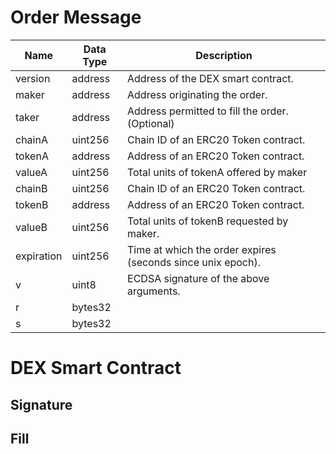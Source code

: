 # Order Message 
| Name       | Data Type | Description                                                 |
|------------|-----------|-------------------------------------------------------------|
| version    | address   | Address of the DEX smart contract.                          |
| maker      | address   | Address originating the order.                              |
| taker      | address   | Address permitted to fill the order. (Optional)             |
| chainA     | uint256   | Chain ID of an ERC20 Token contract.                        |
| tokenA     | address   | Address of an ERC20 Token contract.                         |
| valueA     | uint256   | Total units of tokenA offered by maker                      |
| chainB     | uint256   | Chain ID of an ERC20 Token contract.                        |
| tokenB     | address   | Address of an ERC20 Token contract.                         |
| valueB     | uint256   | Total units of tokenB requested by maker.                   |
| expiration | uint256   | Time at which the order expires (seconds since unix epoch). |
| v          | uint8     | ECDSA signature of the above arguments.                     |
| r          | bytes32   |                                                             |
| s          | bytes32   |                                                             |

# DEX Smart Contract

## Signature

## Fill

